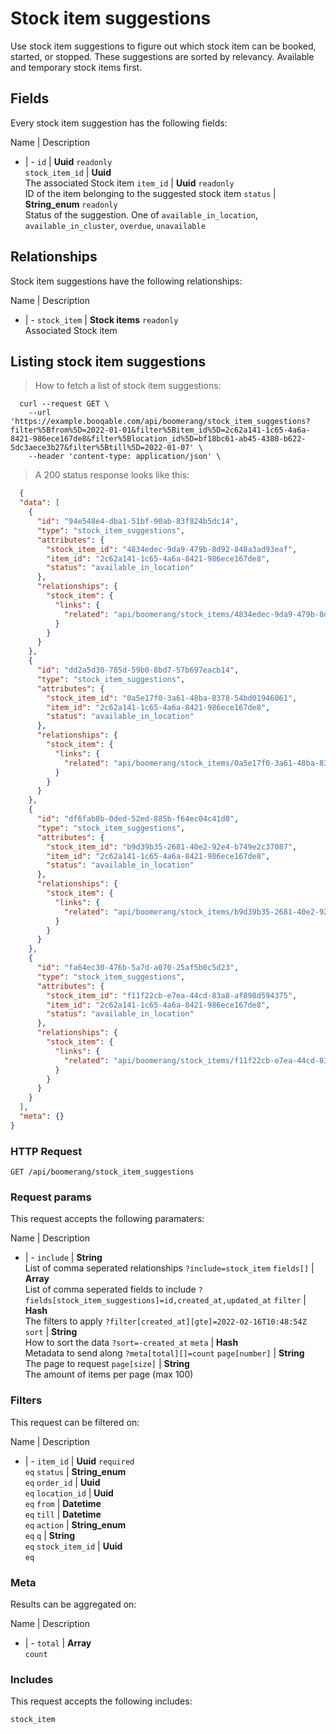 # Stock item suggestions

Use stock item suggestions to figure out which stock item can be booked, started, or stopped. These suggestions are sorted by relevancy. Available and temporary stock items first.

## Fields
Every stock item suggestion has the following fields:

Name | Description
- | -
`id` | **Uuid** `readonly`<br>
`stock_item_id` | **Uuid**<br>The associated Stock item
`item_id` | **Uuid** `readonly`<br>ID of the item belonging to the suggested stock item
`status` | **String_enum** `readonly`<br>Status of the suggestion. One of `available_in_location`, `available_in_cluster`, `overdue`, `unavailable`


## Relationships
Stock item suggestions have the following relationships:

Name | Description
- | -
`stock_item` | **Stock items** `readonly`<br>Associated Stock item


## Listing stock item suggestions



> How to fetch a list of stock item suggestions:

```shell
  curl --request GET \
    --url 'https://example.booqable.com/api/boomerang/stock_item_suggestions?filter%5Bfrom%5D=2022-01-01&filter%5Bitem_id%5D=2c62a141-1c65-4a6a-8421-986ece167de8&filter%5Blocation_id%5D=bf18bc61-ab45-4380-b622-5dc3aece3b27&filter%5Btill%5D=2022-01-07' \
    --header 'content-type: application/json' \
```

> A 200 status response looks like this:

```json
  {
  "data": [
    {
      "id": "94e548e4-dba1-51bf-90ab-83f824b5dc14",
      "type": "stock_item_suggestions",
      "attributes": {
        "stock_item_id": "4834edec-9da9-479b-8d92-848a3ad93eaf",
        "item_id": "2c62a141-1c65-4a6a-8421-986ece167de8",
        "status": "available_in_location"
      },
      "relationships": {
        "stock_item": {
          "links": {
            "related": "api/boomerang/stock_items/4834edec-9da9-479b-8d92-848a3ad93eaf"
          }
        }
      }
    },
    {
      "id": "dd2a5d30-785d-59b0-8bd7-57b697eacb14",
      "type": "stock_item_suggestions",
      "attributes": {
        "stock_item_id": "0a5e17f0-3a61-48ba-8378-54bd01946061",
        "item_id": "2c62a141-1c65-4a6a-8421-986ece167de8",
        "status": "available_in_location"
      },
      "relationships": {
        "stock_item": {
          "links": {
            "related": "api/boomerang/stock_items/0a5e17f0-3a61-48ba-8378-54bd01946061"
          }
        }
      }
    },
    {
      "id": "df6fab8b-0ded-52ed-885b-f64ec04c41d0",
      "type": "stock_item_suggestions",
      "attributes": {
        "stock_item_id": "b9d39b35-2681-40e2-92e4-b749e2c37087",
        "item_id": "2c62a141-1c65-4a6a-8421-986ece167de8",
        "status": "available_in_location"
      },
      "relationships": {
        "stock_item": {
          "links": {
            "related": "api/boomerang/stock_items/b9d39b35-2681-40e2-92e4-b749e2c37087"
          }
        }
      }
    },
    {
      "id": "fa64ec30-476b-5a7d-a070-25af5b0c5d23",
      "type": "stock_item_suggestions",
      "attributes": {
        "stock_item_id": "f11f22cb-e7ea-44cd-83a8-af898d594375",
        "item_id": "2c62a141-1c65-4a6a-8421-986ece167de8",
        "status": "available_in_location"
      },
      "relationships": {
        "stock_item": {
          "links": {
            "related": "api/boomerang/stock_items/f11f22cb-e7ea-44cd-83a8-af898d594375"
          }
        }
      }
    }
  ],
  "meta": {}
}
```

### HTTP Request

`GET /api/boomerang/stock_item_suggestions`

### Request params

This request accepts the following paramaters:

Name | Description
- | -
`include` | **String**<br>List of comma seperated relationships `?include=stock_item`
`fields[]` | **Array**<br>List of comma seperated fields to include `?fields[stock_item_suggestions]=id,created_at,updated_at`
`filter` | **Hash**<br>The filters to apply `?filter[created_at][gte]=2022-02-16T10:48:54Z`
`sort` | **String**<br>How to sort the data `?sort=-created_at`
`meta` | **Hash**<br>Metadata to send along `?meta[total][]=count`
`page[number]` | **String**<br>The page to request
`page[size]` | **String**<br>The amount of items per page (max 100)


### Filters

This request can be filtered on:

Name | Description
- | -
`item_id` | **Uuid** `required`<br>`eq`
`status` | **String_enum**<br>`eq`
`order_id` | **Uuid**<br>`eq`
`location_id` | **Uuid**<br>`eq`
`from` | **Datetime**<br>`eq`
`till` | **Datetime**<br>`eq`
`action` | **String_enum**<br>`eq`
`q` | **String**<br>`eq`
`stock_item_id` | **Uuid**<br>`eq`


### Meta

Results can be aggregated on:

Name | Description
- | -
`total` | **Array**<br>`count`


### Includes

This request accepts the following includes:

`stock_item`





